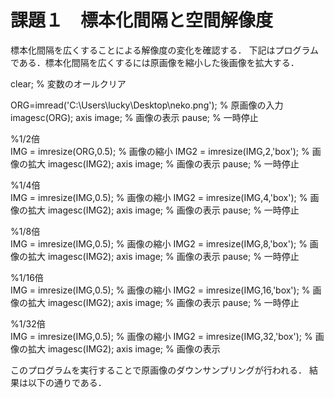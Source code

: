 # 課題１　標本化間隔と空間解像度

標本化間隔を広くすることによる解像度の変化を確認する．
下記はプログラムである．標本化間隔を広くするには原画像を縮小した後画像を拡大する．

clear; % 変数のオールクリア

ORG=imread('C:\Users\lucky\Desktop\neko.png'); % 原画像の入力
imagesc(ORG); axis image; % 画像の表示
pause; % 一時停止

%1/2倍  
IMG = imresize(ORG,0.5); % 画像の縮小
IMG2 = imresize(IMG,2,'box'); % 画像の拡大
imagesc(IMG2); axis image; % 画像の表示
pause; % 一時停止

%1/4倍  
IMG = imresize(IMG,0.5); % 画像の縮小
IMG2 = imresize(IMG,4,'box'); % 画像の拡大
imagesc(IMG2); axis image; % 画像の表示
pause; % 一時停止

%1/8倍  
IMG = imresize(IMG,0.5); % 画像の縮小
IMG2 = imresize(IMG,8,'box'); % 画像の拡大
imagesc(IMG2); axis image; % 画像の表示
pause; % 一時停止

%1/16倍  
IMG = imresize(IMG,0.5); % 画像の縮小
IMG2 = imresize(IMG,16,'box'); % 画像の拡大
imagesc(IMG2); axis image; % 画像の表示
pause; % 一時停止

%1/32倍  
IMG = imresize(IMG,0.5); % 画像の縮小
IMG2 = imresize(IMG,32,'box'); % 画像の拡大
imagesc(IMG2); axis image; % 画像の表示  

このプログラムを実行することで原画像のダウンサンプリングが行われる．
結果は以下の通りである．


